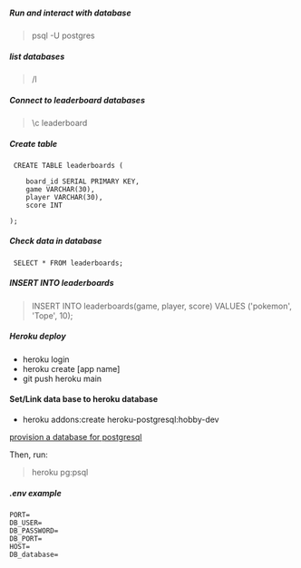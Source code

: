 ##### Run and interact with database

> psql -U postgres

##### list databases

> /l

##### Connect to leaderboard databases

> \c leaderboard

##### Create table

```
 CREATE TABLE leaderboards (

    board_id SERIAL PRIMARY KEY,
    game VARCHAR(30),
    player VARCHAR(30),
    score INT

);
```

##### Check data in database

` SELECT * FROM leaderboards;`

##### INSERT INTO leaderboards

> INSERT INTO leaderboards(game, player, score) VALUES ('pokemon', 'Tope', 10);

##### Heroku deploy

- heroku login
- heroku create [app name]
- git push heroku main

#### Set/Link data base to heroku database

- heroku addons:create heroku-postgresql:hobby-dev

[provision a database for postgresql](https://devcenter.heroku.com/articles/heroku-postgresql)

Then, run:

> heroku pg:psql

##### .env example

```
PORT=
DB_USER=
DB_PASSWORD=
DB_PORT=
HOST=
DB_database=

```
